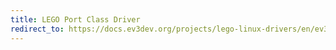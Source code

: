 ```yaml
---
title: LEGO Port Class Driver
redirect_to: https://docs.ev3dev.org/projects/lego-linux-drivers/en/ev3dev-jessie/ports.html#the-lego-port-subsystem
---
```

